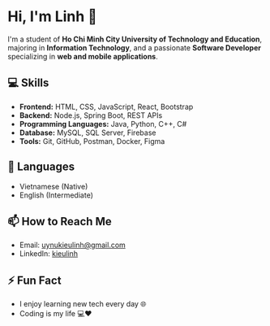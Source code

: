 # Hi, I'm Linh 👋

I'm a student of **Ho Chi Minh City University of Technology and Education**, majoring in **Information Technology**, and a passionate **Software Developer** specializing in **web and mobile applications**.

## 💻 Skills
- **Frontend:** HTML, CSS, JavaScript, React, Bootstrap
- **Backend:** Node.js, Spring Boot, REST APIs
- **Programming Languages:** Java, Python, C++, C#
- **Database:** MySQL, SQL Server, Firebase
- **Tools:** Git, GitHub, Postman, Docker, Figma

## 📝 Languages
- Vietnamese (Native)
- English (Intermediate)

## 📫 How to Reach Me
- Email: uynukieulinh@gmail.com
- LinkedIn: [kieulinh](linkedin.com/in/linh-uy-nu-kieu-072b80250)

## ⚡ Fun Fact
- I enjoy learning new tech every day 🌐
- Coding is my life 💻❤️
